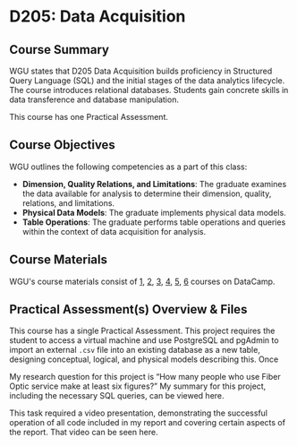 # D205: Data Acquisition

## Course Summary
WGU states that D205 Data Acquisition builds proficiency in Structured Query Language (SQL) and the initial stages of the data analytics lifecycle. The course introduces relational databases. Students gain concrete skills in data transference and database manipulation.

This course has one Practical Assessment.

## Course Objectives
WGU outlines the following competencies as a part of this class:
- **Dimension, Quality Relations, and Limitations**: The graduate examines the data available for analysis to determine their dimension, quality, relations, and limitations.
- **Physical Data Models**: The graduate implements physical data models.
- **Table Operations**: The graduate performs table operations and queries within the context of data acquisition for analysis.

## Course Materials
WGU's course materials consist of [1](#), [2](#), [3](#), [4](#), [5](#), [6](#) courses on DataCamp.

## Practical Assessment(s) Overview & Files
This course has a single Practical Assessment. This project requires the student to access a virtual machine and use PostgreSQL and pgAdmin to import an external `.csv` file into an existing database as a new table, designing conceptual, logical, and physical models describing this. Once

My research question for this project is “How many people who use Fiber Optic service make at least six figures?” My summary for this project, including the necessary SQL queries, can be viewed here.

This task required a video presentation, demonstrating the successful operation of all code included in my report and covering certain aspects of the report. That video can be seen here.
